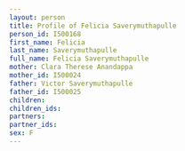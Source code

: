 ```yaml
---
layout: person
title: Profile of Felicia Saverymuthapulle
person_id: I500168
first_name: Felicia
last_name: Saverymuthapulle
full_name: Felicia Saverymuthapulle
mother: Clara Therese Anandappa
mother_id: I500024
father: Victor Saverymuthapulle
father_id: I500025
children:
children_ids:
partners:
partner_ids:
sex: F
---
```


